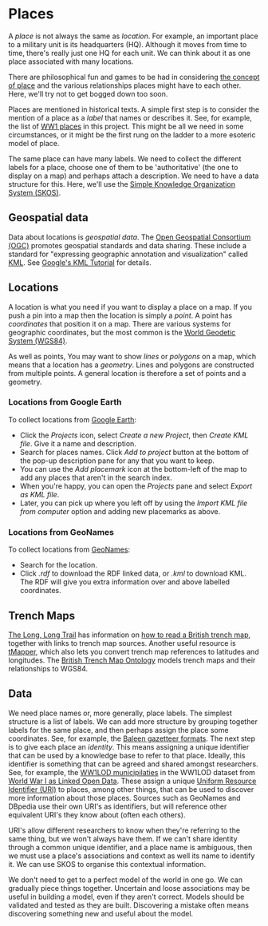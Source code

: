 # Places

A *place* is not always the same as *location*. For example, an important place to a military unit is its headquarters (HQ). Although it moves from time to time, there's really just one HQ for each unit. We can think about it as one place associated with many locations.

There are philosophical fun and games to be had in considering [the concept of place](https://www.oxfordbibliographies.com/display/document/obo-9780199874002/obo-9780199874002-0159.xml) and the various relationships places might have to each other. Here, we'll try not to get bogged down too soon.

Places are mentioned in historical texts. A simple first step is to consider the mention of a place as a *label* that names or describes it. See, for example, the list of [WW1 places](../lists/ww1-places.txt) in this project. This might be all we need in some circumstances, or it might be the first rung on the ladder to a more esoteric model of place.

The same place can have many labels. We need to collect the different labels for a place, choose one of them to be 'authoritative' (the one to display on a map) and perhaps attach a description. We need to have a data structure for this. Here, we'll use the [Simple Knowledge Organization System (SKOS)](https://www.w3.org/TR/skos-primer/).

## Geospatial data

Data about locations is *geospatial data*. The [Open Geospatial Consortium (OGC)](https://www.ogc.org/) promotes geospatial standards and data sharing. These include a standard for "expressing geographic annotation and visualization" called [KML](https://www.ogc.org/standard/kml/). See [Google's KML Tutorial](https://developers.google.com/kml/documentation/kml_tut) for details.

## Locations

A location is what you need if you want to display a place on a map. If you push a pin into a map then the location is simply a *point*. A point has *coordinates* that position it on a map. There are various systems for geographic coordinates, but the most common is the [World Geodetic System (WGS84)](https://gisgeography.com/wgs84-world-geodetic-system/).

As well as points, You may want to show *lines* or *polygons* on a map, which means that a location has a *geometry*. Lines and polygons are constructed from multiple points. A general location is therefore a set of points and a geometry. 

### Locations from Google Earth

To collect locations from [Google Earth](https://earth.google.com/):

* Click the *Projects* icon, select *Create a new Project*, then *Create KML file*. Give it a name and description.
* Search for places names. Click *Add to project* button at the bottom of the pop-up description pane for any that you want to keep.
* You can use the *Add placemark* icon at the bottom-left of the map to add any places that aren't in the search index.
* When you're happy, you can open the *Projects* pane and select *Export as KML file*.
* Later, you can pick up where you left off by using the *Import KML file from computer* option and adding new placemarks as above.

### Locations from GeoNames

To collect locations from [GeoNames](https://www.geonames.org/):

* Search for the location.
* Click *.rdf* to download the RDF linked data, or *.kml* to download KML. The RDF will give you extra information over and above labelled coordinates.

## Trench Maps

[The Long, Long Trail](https://www.longlongtrail.co.uk) has information on [how to read a British trench map](https://www.longlongtrail.co.uk/battlefields/how-to-read-a-british-trench-map/), together with links to trench map sources. Another useful resource is [tMapper](https://www.tmapper.com/), which also lets you convert trench map references to latitudes and longitudes. The [British Trench Map Ontology](https://rdf.muninn-project.org/ontologies/btmaps-en.html) models trench maps and their relationships to WGS84.

## Data

We need place names or, more generally, place labels. The simplest structure is a list of labels. We can add more structure by grouping together labels for the same place, and then perhaps assign the place some coordinates. See, for example, the [Baleen gazetteer formats](https://github.com/dstl/baleen/wiki/Gazetteer-Formats). The next step is to give each place an *identity*. This means assigning a unique identifier that can be used by a knowledge base to refer to that place. Ideally, this identifier is something that can be agreed and shared amongst researchers. See, for example, the [WW1LOD municipilaties](http://demo.seco.tkk.fi/ssaha/project/index.shtml?type=http%3A%2F%2Fldf.fi%2Fww1lod%2Fschema%23Municipality&model=ww1lod) in the WW1LOD dataset from [World War I as Linked Open Data](https://www.ldf.fi/dataset/ww1lod/). These assign a unique [Uniform Resource Identifier (URI)](https://en.wikipedia.org/wiki/Uniform_Resource_Identifier) to places, among other things, that can be used to discover more information about those places. Sources such as GeoNames and DBpedia use their own URI's as identifiers, but will reference other equivalent URI's they know about (often each others). 

URI's allow different researchers to know when they're referring to the same thing, but we won't always have them. If we can't share identity through a common unique identifier, and a place name is ambiguous, then we must use a place's associations and context as well its name to identify it. We can use SKOS to organise this contextual information.

We don't need to get to a perfect model of the world in one go. We can gradually piece things together. Uncertain and loose associations may be useful in building a model, even if they aren't correct. Models should be validated and tested as they are built. Discovering a mistake often means discovering something new and useful about the model.

